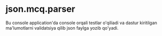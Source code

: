 # json.mcq.parser
Bu console application'da console orqali testlar o'qiliadi va dastur kiritilgan ma'lumotlarni validatsiya qilib json faylga yozib qo'yadi.
